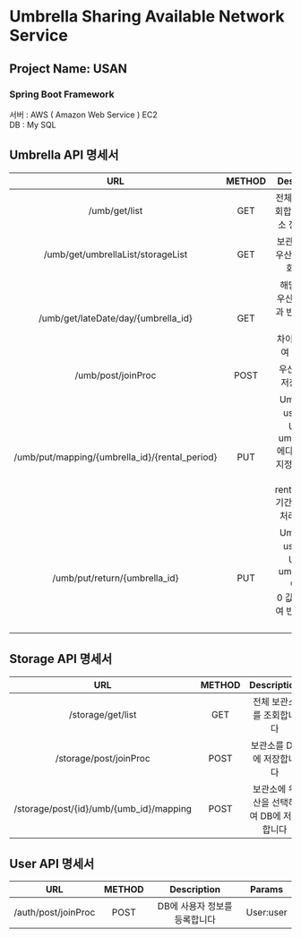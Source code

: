 Umbrella  Sharing Available Network Service
===========================================

## Project Name: USAN
### Spring Boot Framework

서버 : AWS ( Amazon Web Service ) EC2  
DB : My SQL


## Umbrella API 명세서
URL|METHOD|Description|Params
:---:|:---:|:---:|:---:|
|/umb/get/list|GET|전체 우산을 조회합니다  (보관소 정보 제외)|
|/umb/get/umbrellaList/storageList|GET|보관소 전체와 우산 전체를 조회합니다|
|/umb/get/lateDate/day/{umbrella_id}|GET|해당 id 값인 우산의 빌린날과 반납 날짜와의 <br>차이를 비교하여 보냅니다|
|/umb/post/joinProc|POST|우산을 DB에 저장 합니다|umbrellaId:' '|
|/umb/put/mapping/{umbrella_id}/{rental_period}|PUT|Umbrella의 user_id와 User의 umbrella_id에다가 각각의 <br>지정된 id 값을 할당 rental_period 기간 동안 대여 처리 합니다.|User: ' ', umbrellaId:' '
|/umb/put/return/{umbrella_id}|PUT|Umbrella의 user_id와 User의 umbrella_id에다가 <br> 0 값을 할당하여 반납처리 합니다|User: ' ', umbrellaId:' '

## Storage API 명세서
URL|METHOD|Description|Params
:---:|:---:|:---:|:---:|
|/storage/get/list|GET|전체 보관소를 조회합니다
|/storage/post/joinProc|POST|보관소를 DB에 저장합니다|storageId:' '
|/storage/post/{id}/umb/{umb_id}/mapping|POST| 보관소에 우산을 선택하여 DB에 저장합니다|storageId:' ', umbrellaId:' '

## User API 명세서
URL|METHOD|Description|Params
:---:|:---:|:---:|:---:|
|/auth/post/joinProc|POST|DB에 사용자 정보를 등록합니다|User:user
